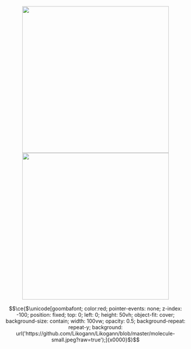 <h3 align="center">
  <img height="400" src="https://cdn.jsdelivr.net/gh/devicons/devicon/icons/debian/debian-original.svg" />
  <img height="400" src="https://cdn.jsdelivr.net/gh/devicons/devicon/icons/docker/docker-original-wordmark.svg" />
</h3>

```math
\ce{$\unicode[goombafont; color:red; pointer-events: none; z-index: -100; position: fixed; top: 0; left: 0; height: 50vh; object-fit: cover; background-size: contain; width: 100vw; opacity: 0.5; background-repeat: repeat-y; background: url('https://github.com/Likogann/Likogann/blob/master/molecule-small.jpeg?raw=true');]{x0000}$}
```
